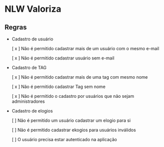 # NLW Valoriza

## Regras

- Cadastro de usuário 
  
  [ x ] Não é permitido cadastrar mais de um usuário com o mesmo e-mail

  [ x ] Não é permitido cadastrar usuário sem e-mail

- Cadastro de TAG
  
  [ x ] Não é permitido cadastrar mais de uma tag com mesmo nome

  [ x ] Não é permitido cadastrar Tag sem nome

  [ x ] Não é permitido o cadastro por usuários que não sejam administradores

- Cadastro de elogios

  [ ] Não é permitido um usuário cadastrar um elogio para si

  [ ] Não é permitido cadastrar ekogios para usuários inválidos

  [ ] O usuário precisa estar autenticado na aplicação

